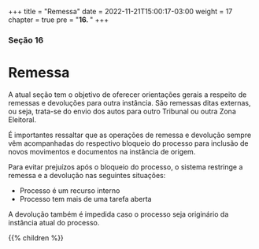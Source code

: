 +++
title = "Remessa"
date = 2022-11-21T15:00:17-03:00
weight = 17
chapter = true
pre = "<b>16. </b>"
+++

### Seção 16

# Remessa

A atual seção tem o objetivo de oferecer orientações gerais a respeito de remessas e devoluções para outra instância. São remessas ditas externas, ou seja, trata-se do envio dos autos para outro Tribunal ou outra Zona Eleitoral.

É importantes ressaltar que as operações de remessa e devolução sempre vêm acompanhadas do respectivo bloqueio do processo para inclusão de novos movimentos e documentos na instância de origem. 

Para evitar prejuízos após o bloqueio do processo, o sistema restringe a remessa e a devolução nas seguintes situações:

- Processo é um recurso interno
- Processo tem mais de uma tarefa aberta

A devolução também é impedida caso o processo seja originário da instância atual do processo.

{{% children  %}}

